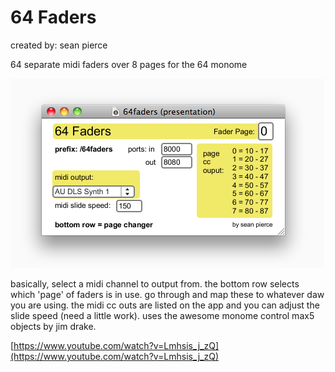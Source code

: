 # 64 Faders

created by: sean pierce

64 separate midi faders over 8 pages for the 64 monome

![](app-64_faders.png)

basically, select a midi channel to output from. the bottom row selects which 'page' of faders is in use. go through and map these to whatever daw you are using. the midi cc outs are listed on the app and you can adjust the slide speed (need a little work). uses the awesome monome control max5 objects by jim drake.

[https://www.youtube.com/watch?v=Lmhsis_j_zQ](https://www.youtube.com/watch?v=Lmhsis_j_zQ)